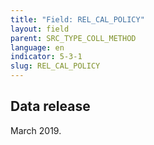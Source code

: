 ```yaml
---
title: "Field: REL_CAL_POLICY"
layout: field
parent: SRC_TYPE_COLL_METHOD
language: en
indicator: 5-3-1
slug: REL_CAL_POLICY
---
```

## Data release

March 2019.
